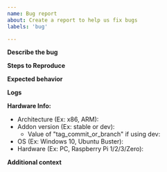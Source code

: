 ```yaml
---
name: Bug report
about: Create a report to help us fix bugs
labels: 'bug'

---
```


<!--
!! DO NOT DELETE ANY TEXT FROM THIS TEMPLATE !!

Thank you for taking the time to submit a BUG REPORT for this project.
To ensure we have all the information necessary, please be sure to
carefully read ALL the primers below. This will ensure that we have
the necessary information to understand and reproduce the problem.

1. Please be sure to fill in the issue template completely
and to the best of your ability so that we may reproduce
the issue. Issues that are not reproducible CANNOT be fixed.

2. Do NOT use this template for anything other than a BUG REPORT.
If this is for something else, click back and select the correct
template.

Basic GitHub Comment Tutorial:
1. Logs
When pasting logs or code, type logs like so with ``` on either side.
```
Logs here.
```

2. Checkboxes
- [ ] This is a checkbox. To "check" the box put an x in the brackets like so
- [x] This is a checked box.

3. Comments
A block of text beginning with < !-- and ending with -- > is a comment.
You will see these throughout the issue template. Make sure you do not type your comments
between these characters or we will not be able to see what you wrote!

4. Links
To create a hyperlink, type the [text you want to link](followed by the url in parenthesis)
-->

**Describe the bug**
<!-- A clear and concise description of what the bug is. -->


**Steps to Reproduce**
<!--
Steps to reproduce the behavior:
1. Go to '...'
2. Click on '....'
3. Scroll down to '....'
4. See error

THIS IS VERY IMPORTANT TO KNOW TO BE ABLE TO FIX THE BUG!
If at all possible, please try to create reproduction steps from
a clean environment (delete all existing config and reinstall from
scratch). Again, please make sure to read all primers to ensure we 
are able to help you.
-->


**Expected behavior**
<!-- A clear and concise description of what you expected to happen. -->

**Logs**
<!-- If applicable, provide output logs. -->


**Hardware Info:**
 - Architecture (Ex: x86, ARM): 
 - Addon version (Ex: stable or dev): 
    - Value of "tag_commit_or_branch" if using dev: 
 - OS (Ex: Windows 10, Ubuntu Buster): 
 - Hardware (Ex: PC, Raspberry Pi 1/2/3/Zero): 

**Additional context**
<!-- Add any other context about the problem here. -->

